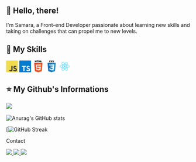 

## 💜 Hello, there!

I'm Samara, a Front-end Developer passionate about learning new skills and taking on challenges that can propel me to new levels.

## 🚀 My Skills

<code><img height="32" src="https://raw.githubusercontent.com/github/explore/80688e429a7d4ef2fca1e82350fe8e3517d3494d/topics/javascript/javascript.png" alt="Javascript"/></code>
<code><img height="32" src="https://raw.githubusercontent.com/github/explore/80688e429a7d4ef2fca1e82350fe8e3517d3494d/topics/typescript/typescript.png" alt="Typescript"/></code>
<code><img height="32" src="https://raw.githubusercontent.com/github/explore/80688e429a7d4ef2fca1e82350fe8e3517d3494d/topics/html/html.png" alt="HTML5"/></code>
<code><img height="32" src="https://raw.githubusercontent.com/github/explore/80688e429a7d4ef2fca1e82350fe8e3517d3494d/topics/css/css.png" alt="CSS"/></code>
<code><img height="32" src="https://raw.githubusercontent.com/github/explore/80688e429a7d4ef2fca1e82350fe8e3517d3494d/topics/react/react.png" alt="React"/></code>



## ⭐ My Github's Informations
 <div align="rigth">
   <img src="https://github-readme-stats.vercel.app/api/top-langs/?username=scarvalhos&layout=compact&langs_count=7&theme=gotham"/>

   ![Anurag's GitHub stats](https://github-readme-stats.vercel.app/api?username=scarvalhos&show_icons=true&theme=gotham)
   
   [![GitHub Streak](https://github-readme-streak-stats.herokuapp.com/?user=scarvalhos&theme=github-dark)
</div>

Contact

<p align="rigth">
  <a href="https://instagram.com/devcarvalhos/">
    <img
      align="rigth"
      src="https://img.shields.io/badge/Instagram-1C1C1C?style=for-the-badge&logo=instagram&logoColor=ffffff"
    />
  </a>
  <a href="https://www.linkedin.com/in/samcarvalhos/">
    <img
         align="rigth"
         src="https://img.shields.io/badge/LinkedIn-1C1C1C?style=for-the-badge&logo=linkedin&logoColor=ffffff"
  </a>
  <a href="mailto:samcarvalhods@gmail.com">
    <img
      align="rigth"
      src="https://img.shields.io/badge/Gmail-1C1C1C?style=for-the-badge&logo=youtube&logoColor=ffffff"
    />
  </a>
</p>
